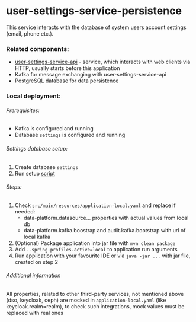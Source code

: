 

# user-settings-service-persistence

This service interacts with the database of system users account settings (email, phone etc.).

### Related components:
* [user-settings-service-api](https://gitbud.epam.com/mdtu-ddm/data-architecture/application/user-settings-service-api) - service, which interacts with web clients via HTTP, usually starts before this application
* Kafka for message exchanging with user-settings-service-api
* PostgreSQL database for data persistence

### Local deployment:
###### Prerequisites:

* Kafka is configured and running
* Database `settings` is configured and running

###### Settings database setup:
1. Create database `settings`
1. Run setup [script](https://gitbud.epam.com/mdtu-ddm/data-architecture/devops-application/citus/-/blob/master/platform-db/changesets/settings/00010_initial-db-setup.sql)

###### Steps:

1. Check `src/main/resources/application-local.yaml` and replace if needed:
   * data-platform.datasource... properties with actual values from local db
   * data-platform.kafka.boostrap and audit.kafka.bootstrap with url of local kafka
1. (Optional) Package application into jar file with `mvn clean package`
1. Add `--spring.profiles.active=local` to application run arguments
1. Run application with your favourite IDE or via `java -jar ...` with jar file, created on step 2

###### Additional information
All properties, related to other third-party services, not mentioned above (dso, keycloak, ceph) are mocked in `application-local.yaml` (like keycloak.realm=realm), to check such integrations, mock values must be replaced with real ones
